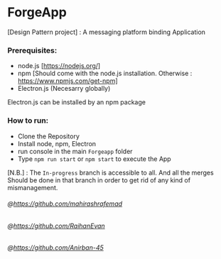 # ForgeApp
[Design Pattern project] : A messaging platform binding Application

### Prerequisites:
* node.js [https://nodejs.org/]
* npm [Should come with the node.js installation. Otherwise : https://www.npmjs.com/get-npm]
* Electron.js (Necesarry globally) 

Electron.js can be installed by an npm package

### How to run:
* Clone the Repository
* Install node, npm, Electron
* run console in the main `Forgeapp` folder
* Type `npm run start` or `npm start` to execute the App

[N.B.] : The `In-progress` branch is accessible to all. And all the merges Should be done in that branch in order to get rid of any kind of mismanagement.

###### @https://github.com/mahirashrafemad
###### @https://github.com/RaihanEvan
###### @https://github.com/Anirban-45

